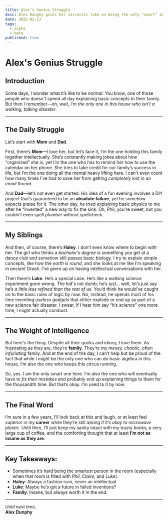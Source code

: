 ```yaml
---
title: Alex’s Genius Struggle
desc: Alex Dunphy gives her sarcastic take on being the only "smart" one in the family.
date: 2025-02-23
tags:
  - alpha
  - beta
published: true
---
```


# Alex's Genius Struggle

## Introduction

Some days, I wonder what it’s like to be _normal_. You know, one of those people who doesn't spend all day explaining basic concepts to their family. But then I remember—oh, wait, _I’m the only one in this house who isn’t a walking, talking disaster_.

---

## The Daily Struggle

Let’s start with **Mom** and **Dad**.

First, there’s **Mom**—I love her, but let’s face it, I’m the one holding this family together intellectually. She’s constantly making jokes about how "organized" she is, yet I’m the one who has to remind her how to use the calendar on her phone. She tries to take credit for our family’s success in life, but I’m the one doing all the mental heavy lifting here. I can't even count how many times I’ve had to save her from getting _completely lost in an email thread_.

And **Dad**—let’s not even get started. His idea of a fun evening involves a DIY project that’s guaranteed to be an **absolute failure**, yet he somehow expects praise for it. The other day, he tried explaining basic physics to me after he “invented” a new way to fix the sink. Oh, Phil, you're sweet, but you couldn’t even spell _plumber_ without spellcheck.

---

## My Siblings

And then, of course, there’s **Haley**. I don’t even know where to begin with her. The girl who thinks a _bachelor’s degree_ is something you get at a dance club and somehow still passes basic biology. I try to explain simple concepts, like how the _earth is round_, and she looks at me like I’m speaking in _ancient Greek_. I’ve given up on having intellectual conversations with her.

Then there’s **Luke**. He’s a special case. He’s like a walking science experiment gone wrong. The kid's not dumb; he’s just... well, let’s just say he’s _a little less refined than the rest of us_. You’d think he would’ve caught on to the basic rules of logic by now. No, instead, he spends most of his time inventing _useless gadgets_ that either explode or end up as part of a new science fair disaster. I swear, if I hear him say “It’s _science_” one more time, I might actually combust.

---

## The Weight of Intelligence

But here's the thing. Despite all their quirks and idiocy, I love them. As frustrating as they are, they’re **family**. They’re my _messy, chaotic_, often _infuriating_ family. And at the end of the day, I can’t help but be proud of the fact that while I might be the only one who can do basic algebra in this house, I’m also the one who keeps this circus running.

So, yes. I am the only smart one here. I’m also the one who will eventually have to _fix their mistakes_ and probably end up explaining things to them for the thousandth time. But that’s okay. I’m used to it by now.

---

## The Final Word

I’m sure in a few years, I’ll look back at this and laugh, or at least feel superior in my **career** while they’re still asking if it’s _okay to microwave plastic_. Until then, I’ll just keep my sanity intact with my trusty books, a very large cup of coffee, and the comforting thought that at least **I’m not as insane as they are**.

---

## Key Takeaways:

- Sometimes it’s hard being the smartest person in the room (especially when that room is filled with _Phil_, _Claire_, and _Luke_).
- **Haley**: Always a fashion icon, never an intellectual.
- **Luke**: Maybe he’s got a future in failed inventions?
- **Family**: Insane, but always worth it in the end.

---

_Until next time,_  
**Alex Dunphy**
